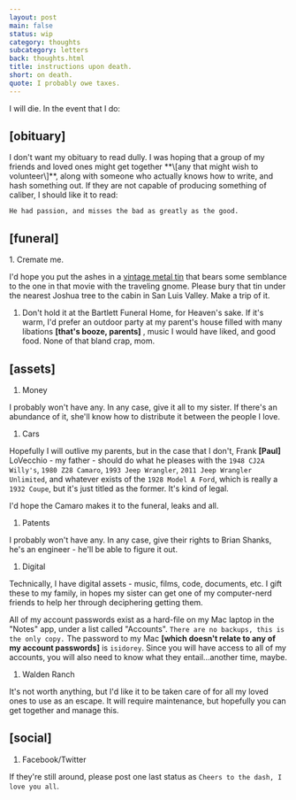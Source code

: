 ```yaml
---
layout: post
main: false
status: wip
category: thoughts
subcategory: letters
back: thoughts.html
title: instructions upon death.
short: on death.
quote: I probably owe taxes.
---
```


I will die. In the event that I do:

<h2>[obituary]</h2>
I don't want my obituary to read dully. I was hoping that a group of my friends and loved ones might get together **\[any that might wish to volunteer\]**, along with someone who actually knows how to write, and hash something out. If they are not capable of producing something of caliber, I should like it to read:

`He had passion, and misses the bad as greatly as the good.`

<h2>[funeral]</h2>
1. Cremate me. 

I'd hope you put the ashes in a [vintage metal tin](http://esmeraldasquietlife.files.wordpress.com/2010/12/amelie-2.jpg) that bears some semblance to the one in that movie with the traveling gnome. Please bury that tin under the nearest Joshua tree to the cabin in San Luis Valley. Make a trip of it.

1. Don't hold it at the Bartlett Funeral Home, for Heaven's sake. If it's warm, I'd prefer an outdoor party at my parent's house filled with many libations **\[that's booze, parents\]** , music I would have liked, and good food. None of that bland crap, mom. 

<h2>[assets]</h2>

1. Money

I probably won't have any. In any case, give it all to my sister. If there's an abundance of it, she'll know how to distribute it between the people I love.

1. Cars

Hopefully I will outlive my parents, but in the case that I don't, Frank **\[Paul\]** LoVecchio - my father - should do what he pleases with the `1948 CJ2A Willy's`, `1980 Z28 Camaro`, `1993 Jeep Wrangler`, `2011 Jeep Wrangler Unlimited`, and whatever exists of the `1928 Model A Ford`, which is really a `1932 Coupe`, but it's just titled as the former. It's kind of legal. 

I'd hope the Camaro makes it to the funeral, leaks and all.

1. Patents

I probably won't have any. In any case, give their rights to Brian Shanks, he's an engineer - he'll be able to figure it out.

1. Digital 

Technically, I have digital assets - music, films, code, documents, etc. I gift these to my family, in hopes my sister can get one of my computer-nerd friends to help her through deciphering getting them.

All of my account passwords exist as a hard-file on my Mac laptop in the "Notes" app, under a list called "Accounts". `There are no backups, this is the only copy.` The password to my Mac **\[which doesn't relate to any of my account passwords\]** is `isidorey`. Since you will have access to all of my accounts, you will also need to know what they entail...another time, maybe.

1. Walden Ranch

It's not worth anything, but I'd like it to be taken care of for all my loved ones to use as an escape. It will require maintenance, but hopefully you can get together and manage this. 

<h2>[social]</h2>

1. Facebook/Twitter

If they're still around, please post one last status as `Cheers to the dash, I love you all`.